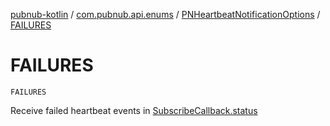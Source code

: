 [pubnub-kotlin](../../index.md) / [com.pubnub.api.enums](../index.md) / [PNHeartbeatNotificationOptions](index.md) / [FAILURES](./-f-a-i-l-u-r-e-s.md)

# FAILURES

`FAILURES`

Receive failed heartbeat events in [SubscribeCallback.status](../../com.pubnub.api.callbacks/-subscribe-callback/status.md)


